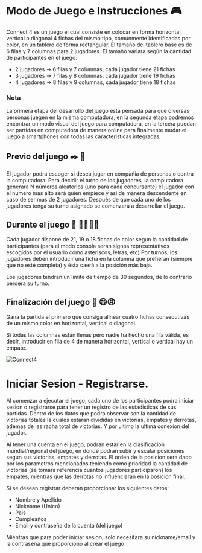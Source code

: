# Modo de Juego e Instrucciones :video_game:

Connect 4 es un juego el cual consiste en colocar en forma horizontal, vertical o diagonal 4 fichas 
del mismo tipo, comúnmente identificadas por color, en un tablero de forma rectangular. El tamaño 
del tablero base es de 6 filas y 7 columnas para 2 jugadores. 
El tamaño variara según la cantidad de participantes en el juego:
  - 2 jugadores -> 6 filas y 7 columnas, cada jugador tiene 21 fichas
  - 3 jugadores -> 7 filas y 8 columnas, cada jugador tiene 19 fichas
  - 4 jugadores -> 8 filas y 9 columnas, cada jugador tiene 18 fichas

### Nota
La primera etapa del desarrollo del juego esta pensada para que diversas personas
juegen en la misma computadora, en la segunda etapa podremos encontrar un modo visual
del juego para computadora, en la tercera puedan ser partidas en computadora de manera online
para finalmente mudar el juego a smartphones con todas las caracteristicas integradas.

## Previo del juego :black_nib: :information_desk_person:
El jugador podra escoger si desea jugar en compañia de personas o contra la computadora.
Para decidir el turno de los jugadores, la computadora generara N números aleatorios (uno para 
cada concursante) el jugador con el numero mas alto será quien empiece y así de manera 
descendente en caso de ser mas de 2 jugadores. Después de que cada uno de los jugadores 
tenga su turno asignado se comenzara a desarrollar el juego.

## Durante el juego :anger: :family_man_woman_boy_boy:
Cada jugador dispone de 21, 19 o 18 fichas de color segun la cantidad de participantes (para el 
modo consola serán signos representativos escogidos por el usuario como asteriscos, letras, etc) Por turnos, los jugadores deben introducir una ficha en la columna que prefieran (siempre que no esté completa) y ésta caerá a la posición más baja. 

Los jugadores tendran un limite de tiempo de 30 segundos, de lo contrario perdera su turno.

## Finalización del juego  :crossed_fingers: :smile::angry:
Gana la partida el primero que consiga alinear cuatro fichas consecutivas de un mismo color en 
horizontal, vertical o diagonal. 

Si todas las columnas están llenas pero nadie ha hecho una fila válida, es decir, introducir en fila 
de 4 de manera horizontal, vertical o vertical hay un empate.

![Connect4](https://www.switchedonkids.com.au/wp-content/uploads/2017/07/4-in-a-row-M-size-four-in-a-row-line-connecting-bingo-board-game-interactive-1.jpg)

# Iniciar Sesion - Registrarse.

Al comenzar a ejecutar el juego, cada uno de los participantes podra iniciar sesion o registrarse 
para tener un registro de las estadisticas de sus partidas. Dentro de los datos que podra observar 
son la cantidad de victorias totales la cuales estaran divididas en victorias, empates y derrotas, 
ademas de las racha total de victorias. Y por ultimo la ultima conexion del jugador.

Al tener una cuenta en el juego, podran estar en la clasificacion mundial/regional del juego, en 
donde podran subir y escalar posiciones segun sus victorias, empates y derrotas. El orden de la 
posicion sera dado por los parametros mencionados teniendo como prioridad la cantidad de 
victorias (se tomara referencia cuantos jugadores participaron) los empates, mientras que las 
derrotas no influenciaran en la posicion final.

Si se desean registrar deberan proporcionar los siguientes datos:
- Nombre y Apellido
- Nickname (Unico)
- Pais
- Cumpleaños
- Email y contraseña de la cuenta (del juego)

Mientras que para poder iniciar sesion, solo necesitara su nickname/email
y la contraseña que proporciono al crear el juego
